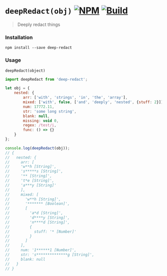 # `deepRedact(obj)` [![NPM](https://img.shields.io/npm/v/deep-redact.svg)](https://npmjs.com/package/dlv) [![Build](https://travis-ci.org/whiskeredwonder/deep-redact.svg?branch=master)](https://travis-ci.org/whiskeredwonder/deep-redact)

> Deeply redact things


### Installation

`npm install --save deep-redact`


### Usage

`deepRedact(object)`

```js
import deepRedact from 'deep-redact';

let obj = {
    nested: {
        arr: ['with', 'strings', 'in', 'the', 'array'],
        mixed: ['with', false, ['and', 'deeply', 'nested', {stuff: 2}]],
        num: 17772.11,
        str: 'some long string',
        blank: null,
        missing: void 0,
        regex: /test/i,
        func: () => {}
    }
};

console.log(deepRedact(obj));
// {
//   nested: {
//     arr: [
//     'w**h [String]',
//     's*****s [String]',
//     '** [String]',
//     't*e [String]',
//     'a***y [String]'
//     ],
//     mixed: [
//       'w**h [String]',
//       '******* [Boolean]',
//       [
//         'a*d [String]',
//         'd****y [String]',
//         'n****d [String]',
//         {
//           stuff: '* [Number]'
//         }
//       ]
//     ],
//     num: '1******1 [Number]',
//     str: 's**************g [String]',
//     blank: null
//   }
// }

```
